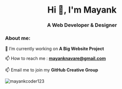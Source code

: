 <h1 align="center">Hi 👋, I'm Mayank</h1>
<h3 align="center">A Web Developer & Designer </h3>

<h3 align="left">About me:</h3>

🔭 I’m currently working on **A Big Website Project**
  
📫 How to reach me : **mayanknavare@gmail.com**

📫 Email me to join my **GitHub Creative Group**

<img src="https://github-readme-stats.vercel.app/api?username=mayankcoder123&show_icons=true&locale=en" alt="mayankcoder123" />
